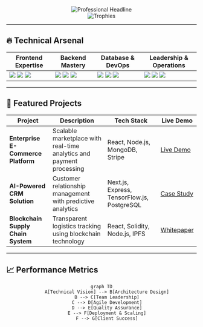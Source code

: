 <div align="center">
  <img src="https://readme-typing-svg.demolab.com?font=Fira+Code&size=30&duration=3000&pause=1000&color=4F46E5&center=true&vCenter=true&width=800&height=80&lines=Full-Stack+MERN+Developer;Tech+Agency+Founder;Software+Architect;Digital+Transformation+Leader" alt="Professional Headline" />
</div>

<div align="center">
  <img src="https://github-profile-trophy.vercel.app/?username=YOUR-USERNAME&theme=onedark&row=2&column=4&margin-w=15&margin-h=15" alt="Trophies" />
</div>

---

## 🔥 Technical Arsenal

<div align="center">
  
| Frontend Expertise | Backend Mastery | Database & DevOps | Leadership & Operations |
|--------------------|-----------------|-------------------|--------------------------|
| <img src="https://img.shields.io/badge/React-20232A?style=for-the-badge&logo=react&logoColor=61DAFB" /> <img src="https://img.shields.io/badge/Next.js-000000?style=for-the-badge&logo=nextdotjs&logoColor=white" /> <img src="https://img.shields.io/badge/Redux-764ABC?style=for-the-badge&logo=redux&logoColor=white" /> | <img src="https://img.shields.io/badge/Node.js-339933?style=for-the-badge&logo=nodedotjs&logoColor=white" /> <img src="https://img.shields.io/badge/Express.js-000000?style=for-the-badge&logo=express&logoColor=white" /> <img src="https://img.shields.io/badge/NestJS-E0234E?style=for-the-badge&logo=nestjs&logoColor=white" /> | <img src="https://img.shields.io/badge/MongoDB-47A248?style=for-the-badge&logo=mongodb&logoColor=white" /> <img src="https://img.shields.io/badge/PostgreSQL-4169E1?style=for-the-badge&logo=postgresql&logoColor=white" /> <img src="https://img.shields.io/badge/Docker-2496ED?style=for-the-badge&logo=docker&logoColor=white" /> | <img src="https://img.shields.io/badge/Agile-0096D6?style=for-the-badge&logo=agile&logoColor=white" /> <img src="https://img.shields.io/badge/Scrum-0096D6?style=for-the-badge&logo=scrum&logoColor=white" /> <img src="https://img.shields.io/badge/Leadership-FF6B00?style=for-the-badge&logo=leader&logoColor=white" /> |

</div>

---

## 🚀 Featured Projects

<div align="center">
  
| Project | Description | Tech Stack | Live Demo |
|---------|-------------|------------|-----------|
| **Enterprise E-Commerce Platform** | Scalable marketplace with real-time analytics and payment processing | React, Node.js, MongoDB, Stripe | [Live Demo](https://example.com) |
| **AI-Powered CRM Solution** | Customer relationship management with predictive analytics | Next.js, Express, TensorFlow.js, PostgreSQL | [Case Study](https://example.com) |
| **Blockchain Supply Chain System** | Transparent logistics tracking using blockchain technology | React, Solidity, Node.js, IPFS | [Whitepaper](https://example.com) |

</div>

---

## 📈 Performance Metrics

<div align="center">
  
```mermaid
graph TD
    A[Technical Vision] --> B[Architecture Design]
    B --> C[Team Leadership]
    C --> D[Agile Development]
    D --> E[Quality Assurance]
    E --> F[Deployment & Scaling]
    F --> G[Client Success]
